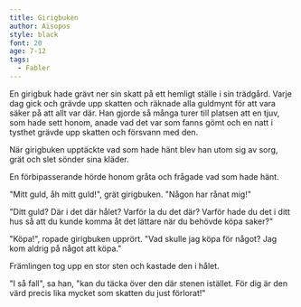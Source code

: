 ```yaml
---
title: Girigbuken
author: Aisopos
style: black
font: 20
age: 7-12
tags:
  - Fabler
---
```


En girigbuk hade grävt ner sin skatt på ett hemligt ställe i sin trädgård. Varje dag gick och grävde upp skatten och räknade alla guldmynt för att vara säker på att allt var där. Han gjorde så många turer till platsen att en tjuv, som hade sett honom, anade vad det var som fanns gömt och en natt i tysthet grävde upp skatten och försvann med den.

När girigbuken upptäckte vad som hade hänt blev han utom sig av sorg, grät och slet sönder sina kläder.

En förbipasserande hörde honom gråta och frågade vad som hade hänt.

"Mitt guld, åh mitt guld!", grät girigbuken. "Någon har rånat mig!"

"Ditt guld? Där i det där hålet? Varför la du det där? Varför hade du det i ditt hus så att du kunde komma åt det lättare när du behövde köpa saker?"

"Köpa!", ropade girigbuken upprört. "Vad skulle jag köpa för något? Jag kom aldrig på något att köpa."

Främlingen tog upp en stor sten och kastade den i hålet.

"I så fall", sa han, "kan du täcka över den där stenen istället. För dig är den värd precis lika mycket som skatten du just förlorat!"
